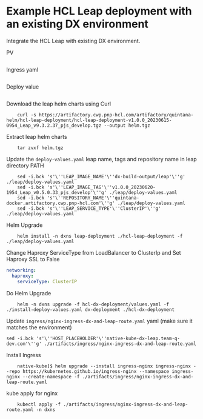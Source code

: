 # Example HCL Leap deployment with an existing DX environment

Integrate the HCL Leap with existing DX environment.

PV 
```
```
Ingress yaml
```
```

Deploy value
```
```

Download the leap helm charts using Curl 

```
    curl -s https://artifactory.cwp.pnp-hcl.com/artifactory/quintana-helm/hcl-leap-deployment/hcl-leap-deployment-v1.0.0_20230615-0954_Leap_v9.3.2.37_pjs_develop.tgz --output helm.tgz
```

Extract leap helm charts

```
    tar zvxf helm.tgz
```

Update the `deploy-values.yaml` leap name, tags and repository name in leap directory PATH

```
    sed -i.bck 's'\''LEAP_IMAGE_NAME'\''dx-build-output/leap'\''g' ./leap/deploy-values.yaml
    sed -i.bck 's'\''LEAP_IMAGE_TAG'\''v1.0.0_20230620-1954_Leap_v0.5.0.33_pjs_develop'\''g' ./leap/deploy-values.yaml
    sed -i.bck 's'\''REPOSITORY_NAME'\''quintana-docker.artifactory.cwp.pnp-hcl.com'\''g' ./leap/deploy-values.yaml
    sed -i.bck 's'\''LEAP_SERVICE_TYPE'\''ClusterIP'\''g' ./leap/deploy-values.yaml
```

Helm Upgrade

```
    helm install -n dxns leap-deployment ./hcl-leap-deployment -f ./leap/deploy-values.yaml
```


Change Haproxy ServiceType from LoadBalancer to ClusterIp and Set Haproxy SSL to False
 
```yaml
networking:
  haproxy:
    serviceType: ClusterIP
```    

Do Helm Upgrade

```
    helm -n dxns upgrade -f hcl-dx-deployment/values.yaml -f ./install-deploy-values.yaml dx-deployment ./hcl-dx-deployment
```

Update `ingress/nginx-ingress-dx-and-leap-route.yaml` yaml (make sure it matches the environment)

```
sed -i.bck 's'\''HOST_PLACEHOLDER'\''native-kube-dx-leap.team-q-dev.com'\''g' ./artifacts/ingress/nginx-ingress-dx-and-leap-route.yaml
```

Install Ingress

```
    native-kube]$ helm upgrade --install ingress-nginx ingress-nginx --repo https://kubernetes.github.io/ingress-nginx --namespace ingress-nginx --create-namespace -f ./artifacts/ingress/nginx-ingress-dx-and-leap-route.yaml
```
kube apply for nginx

```
    kubectl apply -f ./artifacts/ingress/nginx-ingress-dx-and-leap-route.yaml -n dxns
```
